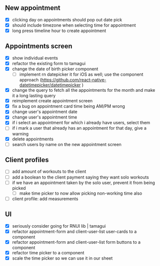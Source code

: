 ## New appointment

- [x] clicking day on appointments should pop out date pick
- [x] should include timezone when selecting time for appointment
- [x] long press timeline hour to create appointment

## Appointments screen

- [x] show individual events
- [x] refactor the existing form to tamagui
- [x] change the date of birth picker component
  - [ ] implement rn datepicker it for iOS as well; use the component approach (https://github.com/react-native-datetimepicker/datetimepicker )
- [x] change the query to fetch all the appointments for the month and make it a long lasting query
- [x] reimplement create appointment screen
- [x] fix a bug on appointment card time being AM/PM wrong
- [x] change user's appointment date
- [x] change user's appointment time
- [x] if i select an appointment for which i already have users, select them
- [ ] if i mark a user that already has an appointment for that day, give a warning
- [x] delete appointments
- [ ] search users by name on the new appointment screen

## Client profiles

- [ ] add amount of workouts to the client
- [ ] add a boolean to the client payment saying they want solo workouts
- [ ] if we have an appointment taken by the solo user, prevent it from being picked
  - [ ] make time picker to now allow picking non-working time also
- [ ] client profile: add measurements

## UI

- [x] seriously consider going for RNUI lib | tamagui
- [x] refactor appointment-form and client-user-list user-cards to a component
- [x] refactor appointment-form and client-user-list form buttons to a component
- [x] refactor time picker to a component
- [x] scale the time picker so we can use it in our sheet
